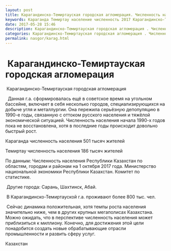 ```yaml
---
layout: post
title: Карагандинско-Темиртауская городская агломерация. Численность населения Караганды и Темиртау
keywords: Караганда Темиртау население численность 2017 Карагандинско-Темиртауская городская агломерация 
date: 2017-05-28 15:46
description: Карагандинско-Темиртауская городская агломерация . Численность населения Караганды и Темиртау
categories: Карагандинско-Темиртауская городская агломерация . Численность населения Караганды и Темиртау
permalink: nasgor/karag.html
---
```


#  Карагандинско-Темиртауская городская агломерация 



 Карагандинско-Темиртауская городская агломерация 



  Данная г.а. сформировалась ещё в советское время на угольном бассейне, включает в себя несколько городов, специализирующихся на добыче угля и металлургии. Она пережила серьёзную депопуляцию в 1990-е годы, связанную с оттоком русского населения и тяжёлой экономической ситуацией. Численность населения начала 1990-х годов пока не восстановлена, хотя в последние годы происходит довольно быстрый рост.





Караганда численность населения 501 тысяч жителей
 


Темиртау численность населения 186 тысяч жителей
 


 По данным: Численность населения Республики Казахстан по областям, городам и районам на 1 октября 2017 года. Министерство национальной экономики Республики Казахстан. Комитет по статистике.


 Другие города: Сарань, Шахтинск, Абай.



 В  Карагандинско-Темиртауской г.а. проживают более 800 тыс. чел.






 Сейчас динамика положительная, хотя темпы роста населения значительно ниже, чем в других крупных мегаполисах Казахстана. Можно ожидать, что в перспективе численность населения может приблизиться к миллиону. Конечно, для достижения этой цели понадобится создать новые обрабатывающие отрасли промышленности и развить сферу услуг. 








Казахстан

		
